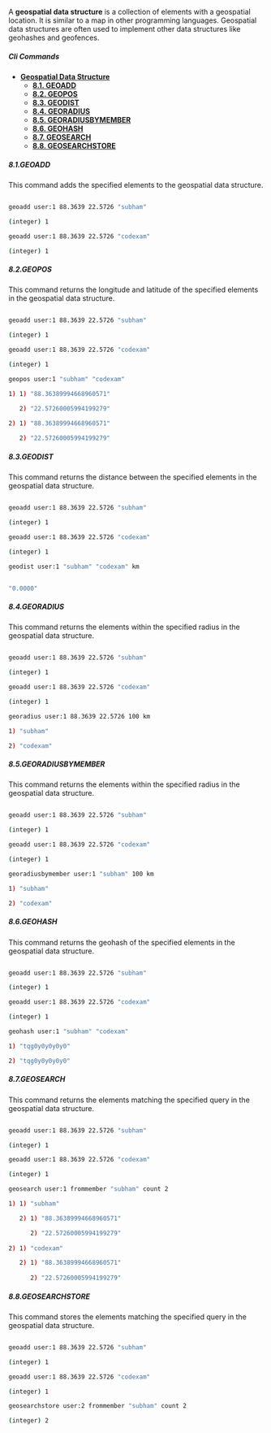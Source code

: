 A **geospatial data structure** is a collection of elements with a geospatial location. It is similar to a map in other programming languages. Geospatial data structures are often used to implement other data structures like geohashes and geofences.


##### Cli Commands

- [**Geospatial Data Structure**](#geospatial-data-structure)
    - [**8.1. GEOADD**](#81geoadd)
    - [**8.2. GEOPOS**](#82geopos)
    - [**8.3. GEODIST**](#83geodist)
    - [**8.4. GEORADIUS**](#84georadius)
    - [**8.5. GEORADIUSBYMEMBER**](#85georadiusbymember)
    - [**8.6. GEOHASH**](#86geohash)
    - [**8.7. GEOSEARCH**](#87geosearch)
    - [**8.8. GEOSEARCHSTORE**](#88geosearchstore)


##### 8.1.GEOADD

This command adds the specified elements to the geospatial data structure.

```bash

geoadd user:1 88.3639 22.5726 "subham"

(integer) 1

geoadd user:1 88.3639 22.5726 "codexam"

(integer) 1

```

##### 8.2.GEOPOS

This command returns the longitude and latitude of the specified elements in the geospatial data structure.

```bash

geoadd user:1 88.3639 22.5726 "subham"

(integer) 1

geoadd user:1 88.3639 22.5726 "codexam"

(integer) 1

geopos user:1 "subham" "codexam"

1) 1) "88.36389994668960571"

   2) "22.57260005994199279"
   
2) 1) "88.36389994668960571"

   2) "22.57260005994199279"
```

##### 8.3.GEODIST

This command returns the distance between the specified elements in the geospatial data structure.

```bash

geoadd user:1 88.3639 22.5726 "subham"

(integer) 1

geoadd user:1 88.3639 22.5726 "codexam"

(integer) 1

geodist user:1 "subham" "codexam" km


"0.0000"
```

##### 8.4.GEORADIUS

This command returns the elements within the specified radius in the geospatial data structure.

```bash

geoadd user:1 88.3639 22.5726 "subham"

(integer) 1

geoadd user:1 88.3639 22.5726 "codexam"

(integer) 1

georadius user:1 88.3639 22.5726 100 km

1) "subham"

2) "codexam"
```

##### 8.5.GEORADIUSBYMEMBER

This command returns the elements within the specified radius in the geospatial data structure.

```bash

geoadd user:1 88.3639 22.5726 "subham"

(integer) 1

geoadd user:1 88.3639 22.5726 "codexam"

(integer) 1

georadiusbymember user:1 "subham" 100 km

1) "subham"

2) "codexam"
```

##### 8.6.GEOHASH

This command returns the geohash of the specified elements in the geospatial data structure.

```bash

geoadd user:1 88.3639 22.5726 "subham"

(integer) 1

geoadd user:1 88.3639 22.5726 "codexam"

(integer) 1

geohash user:1 "subham" "codexam"

1) "tqg0y0y0y0y0"

2) "tqg0y0y0y0y0"
```

##### 8.7.GEOSEARCH

This command returns the elements matching the specified query in the geospatial data structure.

```bash

geoadd user:1 88.3639 22.5726 "subham"

(integer) 1

geoadd user:1 88.3639 22.5726 "codexam"

(integer) 1

geosearch user:1 frommember "subham" count 2

1) 1) "subham"

   2) 1) "88.36389994668960571"

      2) "22.57260005994199279"
      
2) 1) "codexam"

   2) 1) "88.36389994668960571"
    
      2) "22.57260005994199279"
```

##### 8.8.GEOSEARCHSTORE

This command stores the elements matching the specified query in the geospatial data structure.

```bash

geoadd user:1 88.3639 22.5726 "subham"

(integer) 1

geoadd user:1 88.3639 22.5726 "codexam"

(integer) 1

geosearchstore user:2 frommember "subham" count 2

(integer) 2
```
